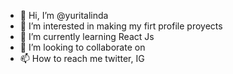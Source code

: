 - 👋 Hi, I’m @yuritalinda
- 👀 I’m interested in making my firt profile proyects
- 🌱 I’m currently learning React Js
- 💞️ I’m looking to collaborate on 
- 📫 How to reach me twitter, IG

<!---
yuritalinda/yuritalinda is a ✨ special ✨ repository because its `README.md` (this file) appears on your GitHub profile.
You can click the Preview link to take a look at your changes.
--->
